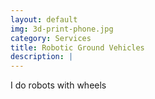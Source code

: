```yaml
---
layout: default
img: 3d-print-phone.jpg
category: Services
title: Robotic Ground Vehicles
description: |
---
```

I do robots with wheels
